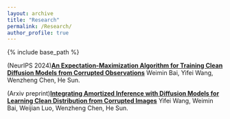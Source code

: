 ```yaml
---
layout: archive
title: "Research"
permalink: /Research/
author_profile: true
---
```


{% include base_path %}

(NeurIPS 2024)[**An Expectation-Maximization Algorithm for Training Clean Diffusion Models from Corrupted Observations**](https://arxiv.org/abs/2407.01014)
Weimin Bai, Yifei Wang, Wenzheng Chen, He Sun.

(Arxiv preprint)[**Integrating Amortized Inference with Diffusion Models for Learning Clean Distribution from Corrupted Images**](https://arxiv.org/abs/2407.11162)
Yifei Wang, Weimin Bai, Weijian Luo, Wenzheng Chen, He Sun.

